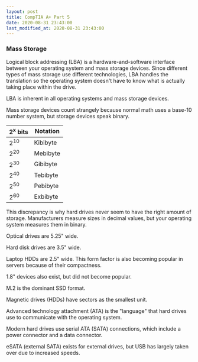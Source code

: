 ```yaml
---
layout: post
title: CompTIA A+ Part 5
date: 2020-08-31 23:43:00
last_modified_at: 2020-08-31 23:43:00
---
```


### Mass Storage

Logical block addressing (LBA) is a hardware-and-software interface between your operating system and mass storage devices. Since different types of mass storage use different technologies, LBA handles the translation so the operating system doesn't have to know what is actually taking place within the drive.

LBA is inherent in all operating systems and mass storage devices.

Mass storage devices count strangely because normal math uses a base-10 number system, but storage devices speak binary.

| 2<sup>x</sup> bits | Notation |
| --- | --- |
| 2<sup>10</sup> | Kibibyte |
| 2<sup>20</sup> | Mebibyte |
| 2<sup>30</sup> | Gibibyte |
| 2<sup>40</sup> | Tebibyte |
| 2<sup>50</sup> | Pebibyte |
| 2<sup>60</sup> | Exbibyte |

This discrepancy is why hard drives never seem to have the right amount of storage. Manufacturers measure sizes in decimal values, but your operating system measures them in binary.

Optical drives are 5.25" wide.

Hard disk drives are 3.5" wide.

Laptop HDDs are 2.5" wide. This form factor is also becoming popular in servers because of their compactness.

1.8" devices also exist, but did not become popular.

M.2 is the dominant SSD format.

Magnetic drives (HDDs) have sectors as the smallest unit.

Advanced technology attachment (ATA) is the "language" that hard drives use to communicate with the operating system.

Modern hard drives use serial ATA (SATA) connections, which include a power connector and a data connector.

eSATA (external SATA) exists for external drives, but USB has largely taken over due to increased speeds.
